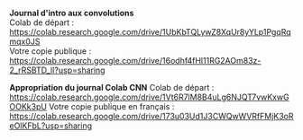 **Journal d'intro aux convolutions**  
Colab de départ : https://colab.research.google.com/drive/1UbKbTQLywZ8XqUr8yYLp1PgqRqmqx0JS  
Votre copie publique : https://colab.research.google.com/drive/16odhf4fHl11RG2AOm83z-2_rRSBTD_lI?usp=sharing

**Appropriation du journal Colab CNN**
Colab de départ : https://colab.research.google.com/drive/1Vt6R7lM8B4uLg6NJQT7vwKxwGOOKk3pU
Votre copie publique en français : https://colab.research.google.com/drive/173u03Ud1J3CWQwWVRfFMjK3oReOlKFbL?usp=sharing

